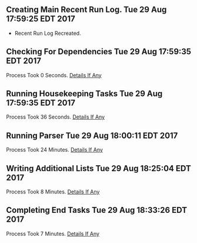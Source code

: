 ## Creating Main Recent Run Log. Tue 29 Aug 17:59:25 EDT 2017
* Recent Run Log Recreated.
## Checking For Dependencies Tue 29 Aug 17:59:35 EDT 2017
Process Took 0 Seconds.
[Details If Any](https://github.com/deathbybandaid/piholeparser/blob/master/RecentRunLogs/toplevel/30-Checking-For-Dependencies.md)

## Running Housekeeping Tasks Tue 29 Aug 17:59:35 EDT 2017
Process Took 36 Seconds.
[Details If Any](https://github.com/deathbybandaid/piholeparser/blob/master/RecentRunLogs/toplevel/40-Running-Housekeeping-Tasks.md)

## Running Parser Tue 29 Aug 18:00:11 EDT 2017
Process Took 24 Minutes.
[Details If Any](https://github.com/deathbybandaid/piholeparser/blob/master/RecentRunLogs/toplevel/50-Running-Parser.md)

## Writing Additional Lists Tue 29 Aug 18:25:04 EDT 2017
Process Took 8 Minutes.
[Details If Any](https://github.com/deathbybandaid/piholeparser/blob/master/RecentRunLogs/toplevel/60-Writing-Additional-Lists.md)

## Completing End Tasks Tue 29 Aug 18:33:26 EDT 2017
Process Took 7 Minutes.
[Details If Any](https://github.com/deathbybandaid/piholeparser/blob/master/RecentRunLogs/toplevel/80-Completing-End-Tasks.md)

